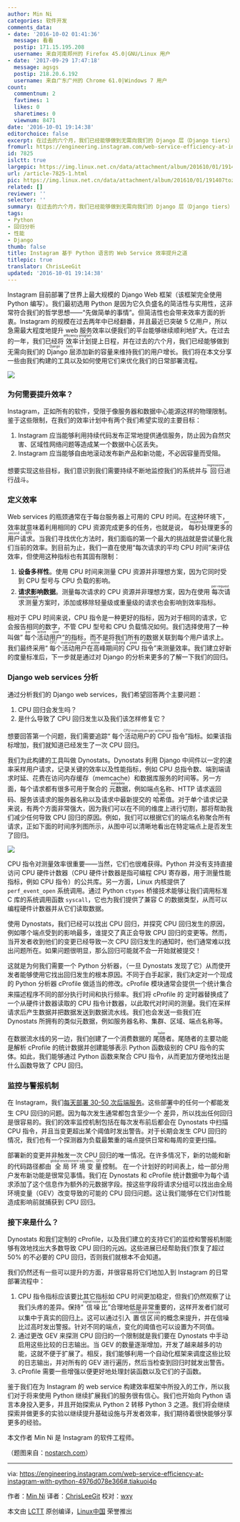 ```yaml
---
author: Min Ni
categories: 软件开发
comments_data:
- date: '2016-10-02 01:41:36'
  message: 看看
  postip: 171.15.195.208
  username: 来自河南郑州的 Firefox 45.0|GNU/Linux 用户
- date: '2017-09-29 17:47:18'
  message: agsgs
  postip: 218.20.6.192
  username: 来自广东广州的 Chrome 61.0|Windows 7 用户
count:
  commentnum: 2
  favtimes: 1
  likes: 0
  sharetimes: 0
  viewnum: 8471
date: '2016-10-01 19:14:38'
editorchoice: false
excerpt: 在过去的六个月，我们已经能够做到无需向我们的 Django 层（Django tiers）添加新的容量来维持我们的用户增长。我们将在本文分享一些由我们构建的工具以及如何使用它们来优化我们的日常部署流程。
fromurl: https://engineering.instagram.com/web-service-efficiency-at-instagram-with-python-4976d078e366#.tiakuoi4p
id: 7825
islctt: true
largepic: https://img.linux.net.cn/data/attachment/album/201610/01/191407toztmksy76nei0t8.jpg
url: /article-7825-1.html
pic: https://img.linux.net.cn/data/attachment/album/201610/01/191407toztmksy76nei0t8.jpg.thumb.jpg
related: []
reviewer: ''
selector: ''
summary: 在过去的六个月，我们已经能够做到无需向我们的 Django 层（Django tiers）添加新的容量来维持我们的用户增长。我们将在本文分享一些由我们构建的工具以及如何使用它们来优化我们的日常部署流程。
tags:
- Python
- 回归分析
- 性能
- Django
thumb: false
title: Instagram 基于 Python 语言的 Web Service 效率提升之道
titlepic: true
translator: ChrisLeeGit
updated: '2016-10-01 19:14:38'
---
```


Instagram 目前部署了世界上最大规模的 Django Web 框架（该框架完全使用 Python 编写）。我们最初选用 Python 是因为它久负盛名的简洁性与实用性，这非常符合我们的哲学思想——“先做简单的事情”。但简洁性也会带来效率方面的折衷。Instagram 的规模在过去两年中已经翻番，并且最近已突破 5 亿用户，所以急需最大程度地提升 web 服务效率以便我们的平台能够继续顺利地扩大。在过去的一年，我们已经将<ruby> 效率计划 <rp>  （ </rp> <rt>  efficiency program </rt> <rp>  ） </rp></ruby>提上日程，并在过去的六个月，我们已经能够做到无需向我们的 <ruby> Django 层 <rp>  （ </rp> <rt>  Django tiers </rt> <rp>  ） </rp></ruby>添加新的容量来维持我们的用户增长。我们将在本文分享一些由我们构建的工具以及如何使用它们来优化我们的日常部署流程。


![](https://img.linux.net.cn/data/attachment/album/201610/01/191407toztmksy76nei0t8.jpg)


### 为何需要提升效率？


Instagram，正如所有的软件，受限于像服务器和数据中心能源这样的物理限制。鉴于这些限制，在我们的效率计划中有两个我们希望实现的主要目标：


1. Instagram 应当能够利用持续代码发布正常地提供通信服务，防止因为自然灾害、区域性网络问题等造成某一个数据中心区丢失。
2. Instagram 应当能够自由地滚动发布新产品和新功能，不必因容量而受阻。


想要实现这些目标，我们意识到我们需要持续不断地监控我们的系统并与<ruby> 回归 <rp>  （ </rp> <rt>  regressions </rt> <rp>  ） </rp></ruby>进行战斗。


### 定义效率


Web services 的瓶颈通常在于每台服务器上可用的 CPU 时间。在这种环境下，效率就意味着利用相同的 CPU 资源完成更多的任务，也就是说，<ruby> 每秒处理更多的用户请求 <rp>  （ </rp> <rt>  requests per second，RPS </rt> <rp>  ） </rp></ruby>。当我们寻找优化方法时，我们面临的第一个最大的挑战就是尝试量化我们当前的效率。到目前为止，我们一直在使用“每次请求的平均 CPU 时间”来评估效率，但使用这种指标也有其固有限制：


1. **设备多样性**。使用 CPU 时间来测量 CPU 资源并非理想方案，因为它同时受到 CPU 型号与 CPU 负载的影响。
2. **请求影响数据**。测量每次请求的 CPU 资源并非理想方案，因为在使用<ruby> 每次请求测量 <rp>  （ </rp> <rt>  per-request measurement </rt> <rp>  ） </rp></ruby>方案时，添加或移除轻量级或重量级的请求也会影响到效率指标。


相对于 CPU 时间来说，CPU 指令是一种更好的指标，因为对于相同的请求，它会报告相同的数字，不管 CPU 型号和 CPU 负载情况如何。我们选择使用了一种叫做”<ruby> 每个活动用户 <rp>  （ </rp> <rt>  per active user </rt> <rp>  ） </rp></ruby>“的指标，而不是将我们所有的数据关联到每个用户请求上。我们最终采用“<ruby> 每个活动用户在高峰期间的 CPU 指令 <rp>  （ </rp> <rt>  CPU instruction per active user during peak minute </rt> <rp>  ） </rp></ruby>”来测量效率。我们建立好新的度量标准后，下一步就是通过对 Django 的分析来更多的了解一下我们的回归。


### Django web services 分析


通过分析我们的 Django web services，我们希望回答两个主要问题：


1. CPU 回归会发生吗？
2. 是什么导致了 CPU 回归发生以及我们该怎样修复它？


想要回答第一个问题，我们需要追踪“<ruby> 每个活动用户的 CPU 指令 <rp>  （ </rp> <rt>  CPU-instruction-per-active-user </rt> <rp>  ） </rp></ruby>”指标。如果该指标增加，我们就知道已经发生了一次 CPU 回归。


我们为此构建的工具叫做 Dynostats。Dynostats 利用 Django 中间件以一定的速率采样用户请求，记录关键的效率以及性能指标，例如 CPU 总指令数、端到端请求时延、花费在访问内存缓存（memcache）和数据库服务的时间等。另一方面，每个请求都有很多可用于聚合的<ruby> 元数据 <rp>  （ </rp> <rt>  metadata </rt> <rp>  ） </rp></ruby>，例如端点名称、HTTP 请求返回码、服务该请求的服务器名称以及请求中最新提交的<ruby> 哈希值 <rp>  （ </rp> <rt>  hash </rt> <rp>  ） </rp></ruby>。对于单个请求记录来说，有两个方面非常强大，因为我们可以在不同的维度上进行切割，那将帮助我们减少任何导致 CPU 回归的原因。例如，我们可以根据它们的端点名称聚合所有请求，正如下面的时间序列图所示，从图中可以清晰地看出在特定端点上是否发生了回归。


![](https://img.linux.net.cn/data/attachment/album/201610/01/191441jhcecud6ypm1qm00.png)


CPU 指令对测量效率很重要——当然，它们也很难获得。Python 并没有支持直接访问 CPU 硬件计数器（CPU 硬件计数器是指可编程 CPU 寄存器，用于测量性能指标，例如 CPU 指令）的公共库。另一方面，Linux 内核提供了 `perf_event_open` 系统调用。通过 Python `ctypes` 桥接技术能够让我们调用标准 C 库的系统调用函数 `syscall`，它也为我们提供了兼容 C 的数据类型，从而可以编程硬件计数器并从它们读取数据。


使用 Dynostats，我们已经可以找出 CPU 回归，并探究 CPU 回归发生的原因，例如哪个端点受到的影响最多，谁提交了真正会导致 CPU 回归的变更等。然而，当开发者收到他们的变更已经导致一次 CPU 回归发生的通知时，他们通常难以找出问题所在。如果问题很明显，那么回归可能就不会一开始就被提交！


这就是为何我们需要一个 Python 分析器，（一旦 Dynostats 发现了它）从而使开发者能够使用它找出回归发生的根本原因。不同于白手起家，我们决定对一个现成的 Python 分析器 cProfile 做适当的修改。cProfile 模块通常会提供一个统计集合来描述程序不同的部分执行时间和执行频率。我们将 cProfile 的<ruby> 定时器 <rp>  （ </rp> <rt>  timer </rt> <rp>  ） </rp></ruby>替换成了一个从硬件计数器读取的 CPU 指令计数器，以此取代对时间的测量。我们在采样请求后产生数据并把数据发送到数据流水线。我们也会发送一些我们在 Dynostats 所拥有的类似元数据，例如服务器名称、集群、区域、端点名称等。


在数据流水线的另一边，我们创建了一个消费数据的<ruby> 尾随者 <rp>  （ </rp> <rt>  tailer </rt> <rp>  ） </rp></ruby>。尾随者的主要功能是解析 cProfile 的统计数据并创建能够表示 Python 函数级别的 CPU 指令的实体。如此，我们能够通过 Python 函数来聚合 CPU 指令，从而更加方便地找出是什么函数导致了 CPU 回归。


### 监控与警报机制


在 Instagram，我们[每天部署 30-50 次后端服务](https://engineering.instagram.com/continuous-deployment-at-instagram-1e18548f01d1#.p5adp7kcz)。这些部署中的任何一个都能发生 CPU 回归的问题。因为每次发生通常都包含至少一个<ruby> 差异 <rp>  （ </rp> <rt>  diff </rt> <rp>  ） </rp></ruby>，所以找出任何回归是很容易的。我们的效率监控机制包括在每次发布前后都会在 Dynostats 中扫描 CPU 指令，并且当变更超出某个阈值时发出警告。对于长期会发生 CPU 回归的情况，我们也有一个探测器为负载最繁重的端点提供日常和每周的变更扫描。


部署新的变更并非触发一次 CPU 回归的唯一情况。在许多情况下，新的功能和新的代码路径都由<ruby> 全局环境变量 <rp>  （ </rp> <rt>  global environment variables，GEV </rt> <rp>  ） </rp></ruby>控制。 在一个计划好的时间表上，给一部分用户发布新功能是很常见事情。我们在 Dynostats 和 cProfile 统计数据中为每个请求添加了这个信息作为额外的元数据字段。按这些字段将请求分组可以找出由全局环境变量（GEV）改变导致的可能的 CPU 回归问题。这让我们能够在它们对性能造成影响前就捕获到 CPU 回归。


### 接下来是什么？


Dynostats 和我们定制的 cProfile，以及我们建立的支持它们的监控和警报机制能够有效地找出大多数导致 CPU 回归的元凶。这些进展已经帮助我们恢复了超过 50% 的不必要的 CPU 回归，否则我们就根本不会知道。


我们仍然还有一些可以提升的方面，并很容易将它们地加入到 Instagram 的日常部署流程中：


1. CPU 指令指标应该要比其它指标如 CPU 时间更加稳定，但我们仍然观察了让我们头疼的差异。保持“<ruby> 信噪比 <rp>  （ </rp> <rt>  signal:noise ratio </rt> <rp>  ） </rp></ruby>”合理地低是非常重要的，这样开发者们就可以集中于真实的回归上。这可以通过引入<ruby> 置信区间 <rp>  （ </rp> <rt>  confidence intervals </rt> <rp>  ） </rp></ruby>的概念来提升，并在信噪比过高时发出警报。针对不同的端点，变化的阈值也可以设置为不同值。
2. 通过更改 GEV 来探测 CPU 回归的一个限制就是我们要在 Dynostats 中手动启用这些比较的日志输出。当 GEV 的数量逐渐增加，开发了越来越多的功能，这就不便于扩展了。相反，我们能够利用一个自动化框架来调度这些比较的日志输出，并对所有的 GEV 进行遍历，然后当检查到回归时就发出警告。
3. cProfile 需要一些增强以便更好地处理封装函数以及它们的子函数。


鉴于我们在为 Instagram 的 web service 构建效率框架中所投入的工作，所以我们对于将来使用 Python 继续扩展我们的服务很有信心。我们也开始向 Python 语言本身投入更多，并且开始探索从 Python 2 转移 Python 3 之道。我们将会继续探索并做更多的实验以继续提升基础设施与开发者效率，我们期待着很快能够分享更多的经验。


本文作者 Min Ni 是 Instagram 的软件工程师。


（题图来自：[nostarch.com](https://www.nostarch.com/regression)）




---


via: <https://engineering.instagram.com/web-service-efficiency-at-instagram-with-python-4976d078e366#.tiakuoi4p>


作者：[Min Ni](https://engineering.instagram.com/@InstagramEng?source=post_header_lockup) 译者：[ChrisLeeGit](https://github.com/chrisleegit) 校对：[wxy](https://github.com/wxy)


本文由 [LCTT](https://github.com/LCTT/TranslateProject) 原创编译，[Linux中国](https://linux.cn/) 荣誉推出